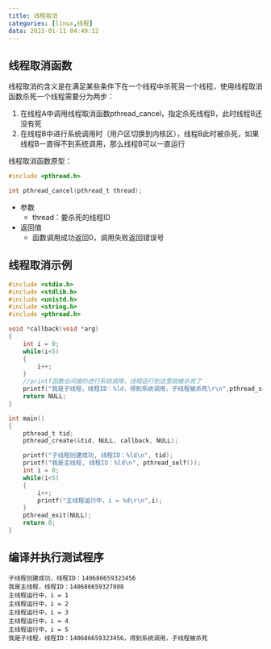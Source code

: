 ```yaml
---
title: 线程取消
categories: [linux,线程]
data: 2023-01-11 04:49:12
---
```


## 线程取消函数

线程取消的含义是在满足某些条件下在一个线程中杀死另一个线程，使用线程取消函数杀死一个线程需要分为两步：

1. 在线程A中调用线程取消函数pthread_cancel，指定杀死线程B，此时线程B还没有死
2. 在线程B中进行系统调用时（用户区切换到内核区），线程B此时被杀死，如果线程B一直得不到系统调用，那么线程B可以一直运行

线程取消函数原型：

~~~c
#include <pthread.h>

int pthread_cancel(pthread_t thread);
~~~

- 参数
  - thread：要杀死的线程ID
- 返回值
  - 函数调用成功返回0，调用失败返回错误号

## 线程取消示例

~~~c
#include <stdio.h>
#include <stdlib.h>
#include <unistd.h>
#include <string.h>
#include <pthread.h>

void *callback(void *arg)
{
    int i = 0;
    while(i<5)
    {
        i++;
    }
    //printf函数会间接的进行系统调用，线程运行到这里就被杀死了
    printf("我是子线程，线程ID：%ld，得到系统调用，子线程被杀死\r\n",pthread_self());
    return NULL;
}

int main()
{
    pthread_t tid;
    pthread_create(&tid, NULL, callback, NULL);

    printf("子线程创建成功, 线程ID：%ld\n", tid);
    printf("我是主线程, 线程ID：%ld\n", pthread_self());
   	int i = 0;
    while(i<5)
    {
        i++;
        printf("主线程运行中，i = %d\r\n",i);
    }
    pthread_exit(NULL);
    return 0;
}
~~~

## 编译并执行测试程序

~~~shell
子线程创建成功，线程ID：140686659323456
我是主线程，线程ID：140686659327808
主线程运行中，i = 1
主线程运行中，i = 2
主线程运行中，i = 3
主线程运行中，i = 4
主线程运行中，i = 5
我是子线程，线程ID：140686659323456，得到系统调用，子线程被杀死
~~~
